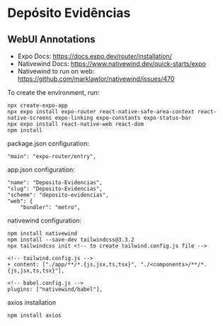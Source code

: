 # Depósito Evidências

## WebUI Annotations

-   Expo Docs: https://docs.expo.dev/router/installation/
-   Nativewind Docs: https://www.nativewind.dev/quick-starts/expo
-   Nativewind to run on web: https://github.com/marklawlor/nativewind/issues/470

To create the environment, run:

```
npx create-expo-app
npx expo install expo-router react-native-safe-area-context react-native-screens expo-linking expo-constants expo-status-bar
npx expo install react-native-web react-dom
npm install
```

package.json configuration:

```
"main": "expo-router/entry",
```

app.json configuration:

```
"name": "Deposito-Evidencias",
"slug": "Deposito-Evidencias",
"scheme": "deposito-evidencias",
"web": {
    "bundler": "metro",
```

nativewind configuration:

```
npm install nativewind
npm install --save-dev tailwindcss@3.3.2
npx tailwindcss init <!-- to create tailwind.config.js file -->

<!-- tailwind.config.js -->
+ content: ["./app/**/*.{js,jsx,ts,tsx}", "./<components>/**/*.{js,jsx,ts,tsx}"],

<!-- babel.config.js -->
plugins: ["nativewind/babel"],
```

axios installation

```
npm install axios
```
